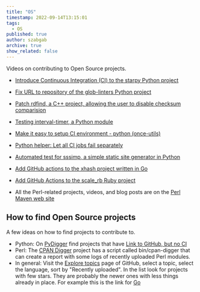 ```yaml
---
title: "OS"
timestamp: 2022-09-14T13:15:01
tags:
  - OS
published: true
author: szabgab
archive: true
show_related: false
---
```



Videos on contributing to Open Source projects.


* [Introduce Continuous Integration (CI) to the starpy Python project](/introduce-ci-to-starpy)
* [Fix URL to repository of the glob-linters Python project](/fix-url-to-repository-glob-linters)
* [Patch rdfind, a C++ project, allowing the user to disable checksum comparision](/patch-rdfind-cpp-checksum)
* [Testing interval-timer, a Python module](/python-testing-interval-timer)
* [Make it easy to setup CI environment - python (once-utils)](/make-it-easy-to-setup-ci-environment-python-once-utils)
* [Python helper: Let all CI jobs fail separately](/python-helper-let-all-ci-jobs-fail-separately)
* [Automated test for sssimp, a simple static site generator in Python](/python-automated-test-for-sssimp-simple-static-generator)
* [Add GitHub actions to the xhash project written in Go](/github-actions-for-golang-xhash)
* [Add GitHub Actions to the scale_rb Ruby project](/github-actions-for-scale-ruby-project)

* All the Perl-related projects, videos, and blog posts are on the [Perl Maven web site](https://perlmaven.com/os)

## How to find Open Source projects

A few ideas on how to find projects to contribute to.

* Python: On [PyDigger](https://pydigger.com/) find projects that have [Link to GitHub, but no CI](https://pydigger.com/search/has-github-no-ci)
* Perl: The [CPAN Digger](https://github.com/szabgab/CPAN-Digger) project has a script called bin/cpan-digger that can create a report with some logs of recently uploaded Perl modules.
* In general: Visit the [Explore topics](https://github.com/topics) page of GitHub, select a topic, select the language, sort by "Recently uploaded". In the list look for projects with few stars. They are probably the newer
ones with less things already in place. For example this is the link for [Go](https://github.com/topics/go?l=go&o=desc&s=updated)
